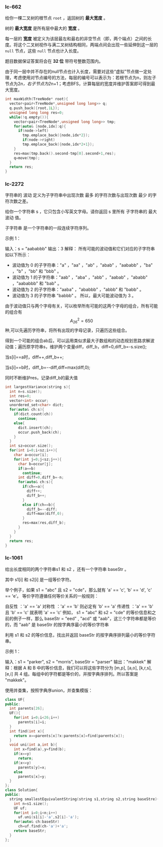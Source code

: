 ### lc-662


给你一棵二叉树的根节点 `root` ，返回树的 **最大宽度** 。

树的 **最大宽度** 是所有层中最大的 **宽度** 。

每一层的 **宽度** 被定义为该层最左和最右的非空节点（即，两个端点）之间的长度。将这个二叉树视作与满二叉树结构相同，两端点间会出现一些延伸到这一层的 `null` 节点，这些 `null` 节点也计入长度。

题目数据保证答案将会在 **32 位** 带符号整数范围内。



由于同一层中并不存在的null节点也计入长度，需要对这些“虚拟”节点做一定处理，考虑使用对节点编号的方法，每层的编号可以表示为：若根节点为n，则左子节点为2*n，右子节点为2*n+1；考虑BFS，计算每层的宽度并维护答案即可得到最大宽度。

```c++
int maxWidth(TreeNode* root){
  vector<pair<TreeNode*,unsigned long long>> q;
  q.push_back({root,1L});
  unsigned long long res=0;
  while(!q.empty()){
    vector<pair<TreeNode*,unsigned long long>> tmp;
    for(auto& [node,idx]:q){
      if(node->left)
        tmp.emplace_back({node,idx*2});
     	if(node->right)
        tmp.emplace_back({node,idx*2+1});
    }
    res=max(tmp.back().second-tmp[0].second+1,res);
    q=move(tmp);
  }
  return res;
}
```



### lc-2272

字符串的 波动 定义为子字符串中出现次数 最多 的字符次数与出现次数 最少 的字符次数之差。

给你一个字符串 s ，它只包含小写英文字母。请你返回 s 里所有 子字符串的 最大波动 值。

子字符串 是一个字符串的一段连续字符序列。



示例 1：

输入：s = "aababbb"
输出：3
解释：
所有可能的波动值和它们对应的子字符串如以下所示：
- 波动值为 0 的子字符串："a" ，"aa" ，"ab" ，"abab" ，"aababb" ，"ba" ，"b" ，"bb" 和 "bbb" 。
- 波动值为 1 的子字符串："aab" ，"aba" ，"abb" ，"aabab" ，"ababb" ，"aababbb" 和 "bab" 。
- 波动值为 2 的子字符串："aaba" ，"ababbb" ，"abbb" 和 "babb" 。
- 波动值为 3 的子字符串 "babbb" 。
所以，最大可能波动值为 3 。



由于波动值只与两个字母有关，可以枚举所有可能的这两个字母的组合，所有可能的组合有
$$
A_{26}^{2}=650
$$
种,可以先遍历字符串，将所有出现的字母记录，只遍历这些组合。

得到一个可能的组合ab后，可以运用类似求最大子数组和的动态规划思路求解波动值；遍历原字符串s，维护两个变量diff，diff_b，diff=0,diff_b=-s.size();

当s[i]==a时，diff++,diff_b++;

当s[i]==b时，diff_b=--diff,diff=max(diff,0);

同时不断维护res，记录diff_b的最大值

```c++
int largestVariance(string s){
  int n=s.size();
  int res=0;
  vector<int> occur;
  unordered_set<char> dict;
  for(auto& ch:s){
    if(dict.count(ch))
      continue;
    else{
      dict.insert(ch);
      occur.push_back(ch);
    }
  }
  int sz=occur.size();
  for(int i=0;i<sz;i++){
    char a=occur[i];
    for(int j=0;j<sz;j++){
      char b=occur[j];
      if(a==b)
        continue;
      int diff=0,diff_b=-n;
      for(auto& ch:s){
        if(ch==a){
          diff++;
          diff_b++;
        }
        else if(ch==b){
          diff_b=--diff;
          diff=max(diff,0);
        }
        res=max(res,diff_b);
      }
    }
  }
  return res;
}
```



### lc-1061

给出长度相同的两个字符串s1 和 s2 ，还有一个字符串 baseStr 。

其中  s1[i] 和 s2[i]  是一组等价字符。

举个例子，如果 s1 = "abc" 且 s2 = "cde"，那么就有 'a' == 'c', 'b' == 'd', 'c' == 'e'。
等价字符遵循任何等价关系的一般规则：

 自反性 ：'a' == 'a'
 对称性 ：'a' == 'b' 则必定有 'b' == 'a'
 传递性 ：'a' == 'b' 且 'b' == 'c' 就表明 'a' == 'c'
例如， s1 = "abc" 和 s2 = "cde" 的等价信息和之前的例子一样，那么 baseStr = "eed" , "acd" 或 "aab"，这三个字符串都是等价的，而 "aab" 是 baseStr 的按字典序最小的等价字符串

利用 s1 和 s2 的等价信息，找出并返回 baseStr 的按字典序排列最小的等价字符串。

 

示例 1：

输入：s1 = "parker", s2 = "morris", baseStr = "parser"
输出："makkek"
解释：根据 A 和 B 中的等价信息，我们可以将这些字符分为 [m,p], [a,o], [k,r,s], [e,i] 共 4 组。每组中的字符都是等价的，并按字典序排列。所以答案是 "makkek"。



使用并查集，按照字典序union，并查集模版：

```c++
class UF{
public:
  int parents[26];
  UF(){
    for(int i=0;i<26;i++)
      parents[i]=i;
  }
  int find(int x){
    return x==parents[x]?x:parents[x]=find(parents[x]);
  }
  void uni(int a,int b){
    int x=find(a),y=find(b);
    if(x==y)
      return;
    if(x<=y)
      parents[y]=x;
    else
      parents[x]=y;
  }
};
class Solution{
public:
  string smallestEquivalentString(string s1,string s2,string baseStre){
    int n=s1.size();
    UF uf;
    for(int i=0;i<n;i++)
      uf.uni(s1[i]-'a',s2[i]-'a');
    for(auto& ch:baseStr)
      ch=uf.find(ch-'a')+'a';
    return baseStr;
  }
};
```

